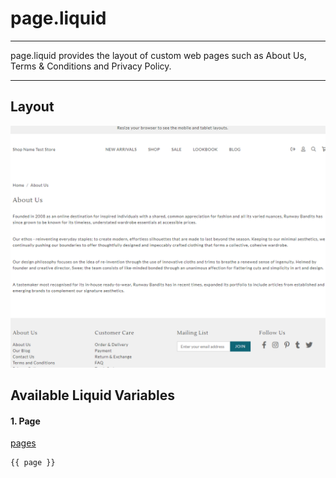 # page.liquid

---

page.liquid provides the layout of custom web pages such as About Us, Terms & Conditions and Privacy Policy.

---

## Layout

![Page](<../../assets/images/documents/image (58).png>)

## Available Liquid Variables

#### 1. Page

[pages](liquid/variables/pages.md)

```
{{ page }}
```
